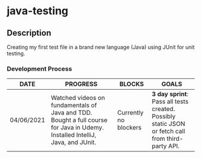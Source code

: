 # java-testing

## Description

Creating my first test file in a brand new language (Java) using JUnit for unit testing. 

### Development Process
   DATE 		 | 		  PROGRESS     |     BLOCKS 		 |  	 GOALS     |
------------ | ----------------- | --------------- | ------------- |
04/06/2021 | Watched videos on fundamentals of Java and TDD. Bought a full course for Java in Udemy. Installed IntelliJ, Java, and JUnit. | Currently no blockers | **3 day sprint**: Pass all tests created. Possibly static JSON or fetch call from third-party API. 


